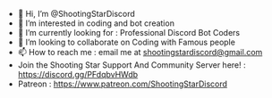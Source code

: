- 👋 Hi, I’m @ShootingStarDiscord
- 👀 I’m interested in coding and bot creation
- 🌱 I’m currently looking for : Professional Discord Bot Coders
- 💞️ I’m looking to collaborate on Coding with Famous people
- 📫 How to reach me : email me at shootingstardiscord@gmail.com
- Join the Shooting Star Support And Community Server here! : https://discord.gg/PFdqbvHWdb
- Patreon : https://www.patreon.com/ShootingStarDiscord
<!---
ShootingStarDiscord/ShootingStarDiscord is a ✨ special ✨ repository because its `README.md` (this file) appears on your GitHub profile.
You can click the Preview link to take a look at your changes.
--->
